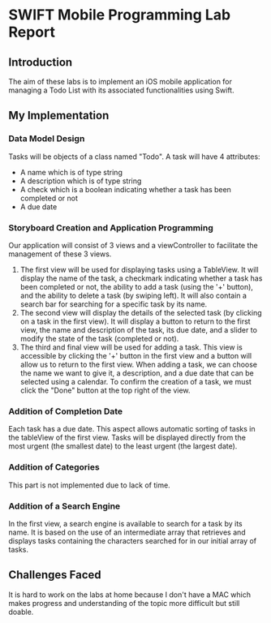 # SWIFT Mobile Programming Lab Report

## Introduction
The aim of these labs is to implement an iOS mobile application for managing a Todo List with its associated functionalities using Swift.

## My Implementation

### Data Model Design
Tasks will be objects of a class named "Todo". A task will have 4 attributes:
- A name which is of type string
- A description which is of type string
- A check which is a boolean indicating whether a task has been completed or not
- A due date

### Storyboard Creation and Application Programming
Our application will consist of 3 views and a viewController to facilitate the management of these 3 views.
1. The first view will be used for displaying tasks using a TableView. It will display the name of the task, a checkmark indicating whether a task has been completed or not, the ability to add a task (using the '+' button), and the ability to delete a task (by swiping left). It will also contain a search bar for searching for a specific task by its name.
2. The second view will display the details of the selected task (by clicking on a task in the first view). It will display a button to return to the first view, the name and description of the task, its due date, and a slider to modify the state of the task (completed or not).
3. The third and final view will be used for adding a task. This view is accessible by clicking the '+' button in the first view and a button will allow us to return to the first view. When adding a task, we can choose the name we want to give it, a description, and a due date that can be selected using a calendar. To confirm the creation of a task, we must click the "Done" button at the top right of the view.

### Addition of Completion Date
Each task has a due date. This aspect allows automatic sorting of tasks in the tableView of the first view. Tasks will be displayed directly from the most urgent (the smallest date) to the least urgent (the largest date).

### Addition of Categories
This part is not implemented due to lack of time.

### Addition of a Search Engine
In the first view, a search engine is available to search for a task by its name. It is based on the use of an intermediate array that retrieves and displays tasks containing the characters searched for in our initial array of tasks.

## Challenges Faced
It is hard to work on the labs at home because I don't have a MAC which makes progress and understanding of the topic more difficult but still doable.
